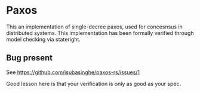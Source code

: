 # Paxos 
This an implementation of single-decree paxos, used for concesnsus 
in distributed systems. This implementation has been formally verified through model checking 
via stateright. 

## Bug present
See https://github.com/isubasinghe/paxos-rs/issues/1

Good lesson here is that your verification is only as good as your spec. 

